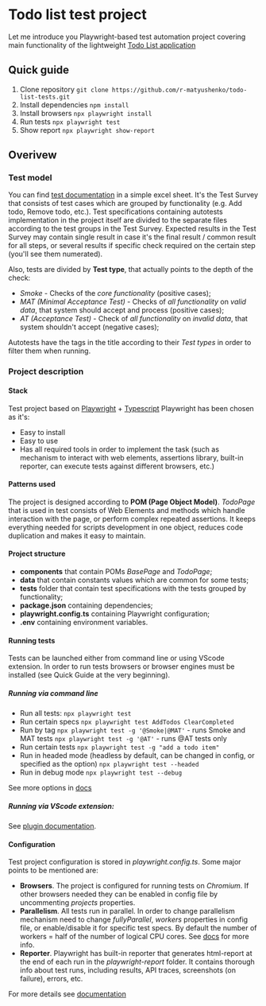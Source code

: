 # Todo list test project
Let me introduce you Playwright-based test automation project covering main functionality of the lightweight [Todo List application](https://todomvc.com/examples/angular2/)

## Quick guide
1. Clone repository
`git clone https://github.com/r-matyushenko/todo-list-tests.git`
2. Install dependencies
`npm install`
3. Install browsers
`npx playwright install`
4. Run tests 
`npx playwright test`
5. Show report
`npx playwright show-report`

## Overivew 
### Test model
You can find [test documentation](https://docs.google.com/spreadsheets/d/1h7LteA-yQJfsi1oQ12hHfLoRnH3ZhU5G/edit?usp=sharing&ouid=105004597368983873079&rtpof=true&sd=true) in a simple excel sheet. It's the Test Survey that consists of test cases which are grouped by functionality (e.g. Add todo, Remove todo, etc.). Test specifications containing autotests implementation in the project itself are divided to the separate files according to the test groups in the Test Survey.
Expected results in the Test Survey may contain single result in case it's the final result / common result for all steps, or several results if specific check required on the certain step (you'll see them numerated).

Also, tests are divided by **Test type**, that actually points to the depth of the check:
- *Smoke* - Checks of the *core functionality* (positive cases);
- *MAT (Minimal Acceptance Test)* - Checks of *all functionality* on *valid data*, that system should accept and process (positive cases);
- *AT (Acceptance Test)* - Check of *all functionality* on *invalid data*, that system shouldn't accept (negative cases);

Autotests have the tags in the title according to their *Test types* in order to filter them when running.

### Project description
#### Stack
Test project based on [Playwright](https://playwright.dev/) + [Typescript](https://www.typescriptlang.org/)
Playwright has been chosen as it's:
- Easy to install
- Easy to use 
- Has all required tools in order to implement the task (such as mechanism to interact with web elements, assertions library, built-in reporter, can execute tests against different browsers, etc.)

#### Patterns used
The project is designed according to **POM (Page Object Model)**. 
*TodoPage* that is used in test consists of Web Elements and methods which handle interaction with the page, or perform complex repeated assertions.
It keeps everything needed for scripts development in one object, reduces code duplication and makes it easy to maintain.

#### Project structure
- **components** that contain POMs *BasePage* and *TodoPage*;
- **data** that contain constants values which are common for some tests;
- **tests** folder that contain test specifications with the tests grouped by functionality;
- **package.json** containing dependencies;
- **playwright.config.ts** containing Playwright configuration;
- **.env** containing environment variables.

#### Running tests
Tests can be launched either from command line or using VScode extension.
In order to run tests browsers or browser engines must be installed (see Quick Guide at the very beginning).

##### Running via command line
- Run all tests:
    `npx playwright test`
- Run certain specs
    `npx playwright test AddTodos ClearCompleted`
- Run by tag
    `npx playwright test -g '@Smoke|@MAT'` - runs Smoke and MAT tests
    `npx playwright test -g '@AT'` - runs @AT tests only
- Run certain tests
    `npx playwright test -g "add a todo item"`
- Run in headed mode (headless by default, can be changed in config, or specified as the option)
    `npx playwright test --headed`
- Run in debug mode
    `npx playwright test --debug`

See more options in [docs](https://playwright.dev/docs/running-tests)

##### Running via VScode extension:
See [plugin documentation](https://marketplace.visualstudio.com/items?itemName=ms-playwright.playwright).

#### Configuration
Test project configuration is stored in *playwright.config.ts*. Some major points to be mentioned are:

- **Browsers**. The project is configured for running tests on *Chromium*. If other browsers needed they can be enabled in config file by uncommenting *projects* properties.
- **Parallelism**. All tests run in parallel. In order to change parallelism mechanism need to change *fullyParallel*, *workers* properties in config file, or enable/disable it for specific test specs. By default the number of workers = half of the number of logical CPU cores. See [docs](https://playwright.dev/docs/test-parallel) for more info.
- **Reporter**. Playwright has built-in reporter that generates html-report at the end of each run in the *playwright-report* folder. It contains thorough info about test runs, including results, API traces, screenshots (on failure), errors, etc.

For more details see [documentation](https://playwright.dev/docs/test-configuration)
